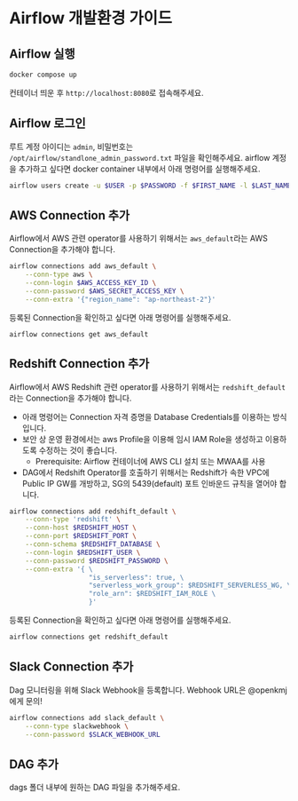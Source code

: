 # Airflow 개발환경 가이드

## Airflow 실행

``` bash
docker compose up
```

컨테이너 띄운 후 `http://localhost:8080`로 접속해주세요.

## Airflow 로그인

루트 계정 아이디는 `admin`, 비밀번호는 `/opt/airflow/standlone_admin_password.txt` 파일을 확인해주세요. airflow 계정을 추가하고 싶다면 docker container 내부에서 아래 명령어를 실행해주세요.

``` bash
airflow users create -u $USER -p $PASSWORD -f $FIRST_NAME -l $LAST_NAME -r User -e $EMAIL
```

## AWS Connection 추가

Airflow에서 AWS 관련 operator를 사용하기 위해서는 `aws_default`라는 AWS Connection을 추가해야 합니다.

``` bash
airflow connections add aws_default \
    --conn-type aws \
    --conn-login $AWS_ACCESS_KEY_ID \
    --conn-password $AWS_SECRET_ACCESS_KEY \
    --conn-extra '{"region_name": "ap-northeast-2"}'
```

등록된 Connection을 확인하고 싶다면 아래 명령어를 실행해주세요.

```
airflow connections get aws_default
```

## Redshift Connection 추가

Airflow에서 AWS Redshift 관련 operator를 사용하기 위해서는 `redshift_default`라는 Connection을 추가해야 합니다.
- 아래 명령어는 Connection 자격 증명을 Database Credentials를 이용하는 방식입니다.
- 보안 상 운영 환경에서는 aws Profile을 이용해 임시 IAM Role을 생성하고 이용하도록 수정하는 것이 좋습니다.
  - Prerequisite: Airflow 컨테이너에 AWS CLI 설치 또는 MWAA를 사용
- DAG에서 Redshift Operator를 호출하기 위해서는 Redshift가 속한 VPC에 Public IP GW를 개방하고, SG의 5439(default) 포트 인바운드 규칙을 열어야 합니다.
``` bash
airflow connections add redshift_default \
    --conn-type 'redshift' \
    --conn-host $REDSHIFT_HOST \
    --conn-port $REDSHIFT_PORT \
    --conn-schema $REDSHIFT_DATABASE \
    --conn-login $REDSHIFT_USER \
    --conn-password $REDSHIFT_PASSWORD \
    --conn-extra '{ \
                    "is_serverless": true, \
                    "serverless_work_group": $REDSHIFT_SERVERLESS_WG, \
                    "role_arn": $REDSHIFT_IAM_ROLE \
                    }'
```

등록된 Connection을 확인하고 싶다면 아래 명령어를 실행해주세요.

``` bash
airflow connections get redshift_default
```

## Slack Connection 추가

Dag 모니터링을 위해 Slack Webhook을 등록합니다. Webhook URL은 @openkmj에게 문의!

``` bash
airflow connections add slack_default \
    --conn-type slackwebhook \
    --conn-password $SLACK_WEBHOOK_URL
```

## DAG 추가

dags 폴더 내부에 원하는 DAG 파일을 추가해주세요.
